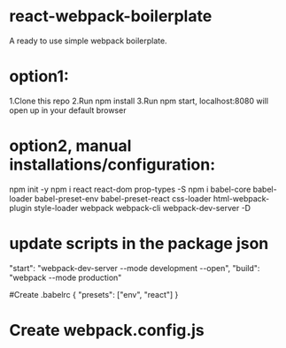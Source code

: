 # react-webpack-boilerplate
A ready to use simple webpack boilerplate.

# option1:
1.Clone this repo
2.Run npm install
3.Run npm start, localhost:8080 will open up in your default browser

# option2, manual installations/configuration:
npm init -y
npm i react react-dom prop-types -S
npm i babel-core babel-loader babel-preset-env babel-preset-react css-loader html-webpack-plugin style-loader webpack webpack-cli webpack-dev-server -D

# update scripts in the package json
"start": "webpack-dev-server --mode development --open",
"build": "webpack --mode production"

#Create .babelrc
{
  "presets": ["env", "react"]
}

# Create webpack.config.js
